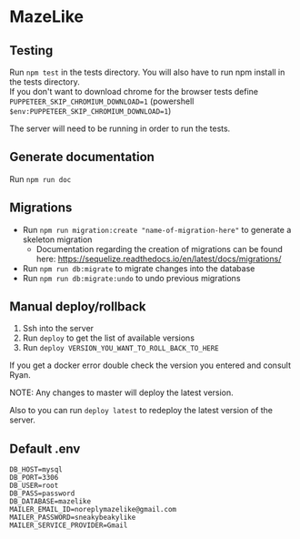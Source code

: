 # MazeLike

## Testing

Run `npm test` in the tests directory.  You will also have to run npm install in the tests directory.  
If you don't want to download chrome for the browser tests define `PUPPETEER_SKIP_CHROMIUM_DOWNLOAD=1` (powershell `$env:PUPPETEER_SKIP_CHROMIUM_DOWNLOAD=1`)

The server will need to be running in order to run the tests.

## Generate documentation

Run `npm run doc`

## Migrations

* Run `npm run migration:create "name-of-migration-here"` to generate a skeleton migration
    * Documentation regarding the creation of migrations can be found here: https://sequelize.readthedocs.io/en/latest/docs/migrations/
* Run `npm run db:migrate` to migrate changes into the database
* Run `npm run db:migrate:undo` to undo previous migrations

## Manual deploy/rollback

1. Ssh into the server
2. Run `deploy` to get the list of available versions
3. Run `deploy VERSION_YOU_WANT_TO_ROLL_BACK_TO_HERE`

If you get a docker error double check the version you entered and consult Ryan.

NOTE: Any changes to master will deploy the latest version.

Also to you can run `deploy latest` to redeploy the latest version of the server.

## Default .env
```
DB_HOST=mysql
DB_PORT=3306
DB_USER=root
DB_PASS=password
DB_DATABASE=mazelike
MAILER_EMAIL_ID=noreplymazelike@gmail.com
MAILER_PASSWORD=sneakybeakylike
MAILER_SERVICE_PROVIDER=Gmail
```
